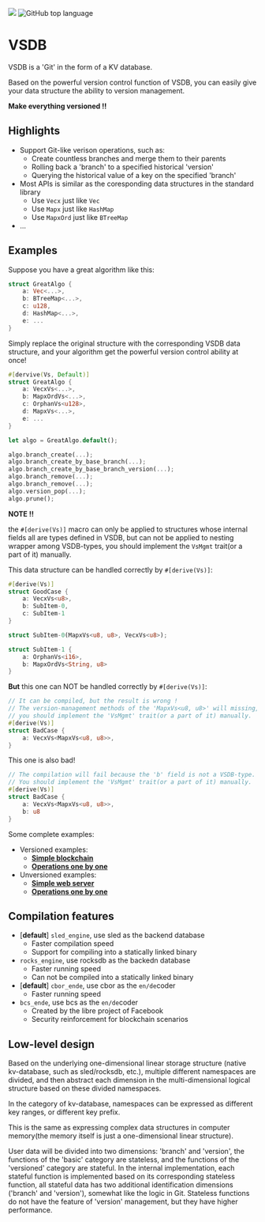 ![](https://tokei.rs/b1/github/ccmlm/vsdb)
![GitHub top language](https://img.shields.io/github/languages/top/ccmlm/vsdb)

# VSDB

VSDB is a 'Git' in the form of a KV database.

Based on the powerful version control function of VSDB, you can easily give your data structure the ability to version management.

**Make everything versioned !!**

## Highlights

- Support Git-like verison operations, such as:
    - Create countless branches and merge them to their parents
    - Rolling back a 'branch' to a specified historical 'version'
    - Querying the historical value of a key on the specified 'branch'
- Most APIs is similar as the coresponding data structures in the standard library
    - Use `Vecx` just like `Vec`
    - Use `Mapx` just like `HashMap`
    - Use `MapxOrd` just like `BTreeMap`
- ...

## Examples

Suppose you have a great algorithm like this:

```rust
struct GreatAlgo {
    a: Vec<...>,
    b: BTreeMap<...>,
    c: u128,
    d: HashMap<...>,
    e: ...
}
```

Simply replace the original structure with the corresponding VSDB data structure,
and your algorithm get the powerful version control ability at once!

```rust
#[dervive(Vs, Default)]
struct GreatAlgo {
    a: VecxVs<...>,
    b: MapxOrdVs<...>,
    c: OrphanVs<u128>,
    d: MapxVs<...>,
    e: ...
}

let algo = GreatAlgo.default();

algo.branch_create(...);
algo.branch_create_by_base_branch(...);
algo.branch_create_by_base_branch_version(...);
algo.branch_remove(...);
algo.branch_remove(...);
algo.version_pop(...);
algo.prune();
```

**NOTE !!**

the `#[derive(Vs)]` macro can only be applied to structures
whose internal fields all are types defined in VSDB,
but can not be applied to nesting wrapper among VSDB-types,
you should implement the `VsMgmt` trait(or a part of it) manually.

This data structure can be handled correctly by `#[derive(Vs)]`:

```rust
#[derive(Vs)]
struct GoodCase {
    a: VecxVs<u8>,
    b: SubItem-0,
    c: SubItem-1
}

struct SubItem-0(MapxVs<u8, u8>, VecxVs<u8>);

struct SubItem-1 {
    a: OrphanVs<i16>,
    b: MapxOrdVs<String, u8>
}
```

**But** this one can NOT be handled correctly by `#[derive(Vs)]`:

```rust
// It can be compiled, but the result is wrong !
// The version-management methods of the 'MapxVs<u8, u8>' will missing,
// you should implement the 'VsMgmt' trait(or a part of it) manually.
#[derive(Vs)]
struct BadCase {
    a: VecxVs<MapxVs<u8, u8>>,
}
```

This one is also bad!

```rust
// The compilation will fail because the 'b' field is not a VSDB-type.
// You should implement the 'VsMgmt' trait(or a part of it) manually.
#[derive(Vs)]
struct BadCase {
    a: VecxVs<MapxVs<u8, u8>>,
    b: u8
}
```

Some complete examples:

- Versioned examples:
    - [**Simple blockchain**](examples/blockchain_state.rs)
    - [**Operations one by one**](src/versioned/mapx_raw/test.rs)
- Unversioned examples:
    - [**Simple web server**](examples/web_server.rs)
    - [**Operations one by one**](src/basic/mapx/test.rs)

## Compilation features

- [**default**] `sled_engine`, use sled as the backend database
    - Faster compilation speed
    - Support for compiling into a statically linked binary
- `rocks_engine`, use rocksdb as the backedn database
    - Faster running speed
    - Can not be compiled into a statically linked binary
- [**default**] `cbor_ende`, use cbor as the `en/de`coder
    - Faster running speed
- `bcs_ende`, use bcs as the `en/de`coder
    - Created by the libre project of Facebook
    - Security reinforcement for blockchain scenarios

## Low-level design

Based on the underlying one-dimensional linear storage structure (native kv-database, such as sled/rocksdb, etc.), multiple different namespaces are divided, and then abstract each dimension in the multi-dimensional logical structure based on these divided namespaces.

In the category of kv-database, namespaces can be expressed as different key ranges, or different key prefix.

This is the same as expressing complex data structures in computer memory(the memory itself is just a one-dimensional linear structure).

User data will be divided into two dimensions: 'branch' and 'version', the functions of the 'basic' category are stateless, and the functions of the 'versioned' category are stateful. In the internal implementation, each stateful function is implemented based on its corresponding stateless function,
all stateful data has two additional identification dimensions ('branch' and 'version'), somewhat like the logic in Git. Stateless functions do not have the feature of 'version' management, but they have higher performance.
